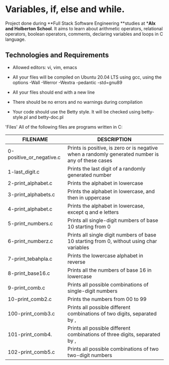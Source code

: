 # **Variables, if, else and while.**
Project done during **Full Stack Software Engineering **studies at ***Alx and Holberton School**. It aims to learn about arithmetic operators, relational operators, boolean operators, comments, declaring variables and loops in C language.

## Technologies and Requirements
+ Allowed editors: vi, vim, emacs
- All your files will be compiled on Ubuntu 20.04 LTS using gcc, using the options -Wall -Werror -Wextra -pedantic -std=gnu89
* All your files should end with a new line
+ There should be no errors and no warnings during compilation
* Your code should use the Betty style. It will be checked using betty-style.pl and betty-doc.pl

'Files'
All of the following files are programs written in C:

|FILENAME  | DESCRIPTION|
|----------|------------| 
|0-positive_or_negative.c|	Prints is positive, is zero or is negative when a randomly generated number is any of these cases
|1-last_digit.c|	Prints the last digit of a randomly generated number
|2-print_alphabet.c	|Prints the alphabet in lowercase
|3-print_alphabets.c|	Prints the alphabet in lowercase, and then in uppercase
|4-print_alphabet.c|	Prints the alphabet in lowercase, except q and e letters
|5-print_numbers.c|	Prints all single-digit numbers of base 10 starting from 0
|6-print_numberz.c|	Prints all single digit numbers of base 10 starting from 0, without using char variables
|7-print_tebahpla.c|	Prints the lowercase alphabet in reverse
|8-print_base16.c|	Prints all the numbers of base 16 in lowercase
|9-print_comb.c|	Prints all possible combinations of single-digit numbers
|10-print_comb2.c|	Prints the numbers from 00 to 99
|100-print_comb3.c|	Prints all possible different combinations of two digits, separated by ,
|101-print_comb4.|	Prints all possible different combinations of three digits, separated by ,
|102-print_comb5.c|	Prints all possible combinations of two two-digit numbers
